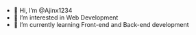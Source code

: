 - 👋 Hi, I’m @Ajinx1234
- 👀 I’m interested in Web Development 
- 🌱 I’m currently learning Front-end and Back-end development 
  

<!---
Ajinx1234/Ajinx1234 is a ✨ special ✨ repository because its `README.md` (this file) appears on your GitHub profile.
You can click the Preview link to take a look at your changes.
--->
